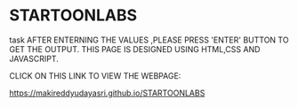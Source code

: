 # STARTOONLABS
task
AFTER ENTERNING THE VALUES ,PLEASE PRESS 'ENTER' BUTTON TO GET THE OUTPUT.
THIS PAGE IS DESIGNED USING HTML,CSS AND JAVASCRIPT.

CLICK ON THIS LINK TO VIEW THE WEBPAGE:

https://makireddyudayasri.github.io/STARTOONLABS

